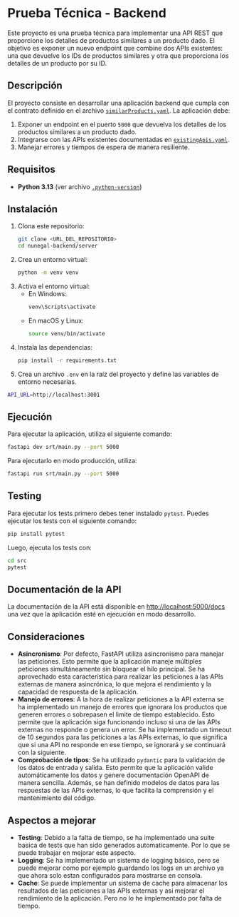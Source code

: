 # Prueba Técnica - Backend

Este proyecto es una prueba técnica para implementar una API REST que proporcione los detalles de productos similares a un producto dado. El objetivo es exponer un nuevo endpoint que combine dos APIs existentes: una que devuelve los IDs de productos similares y otra que proporciona los detalles de un producto por su ID.

## Descripción

El proyecto consiste en desarrollar una aplicación backend que cumpla con el contrato definido en el archivo [`similarProducts.yaml`](./similarProducts.yaml). La aplicación debe:

1. Exponer un endpoint en el puerto `5000` que devuelva los detalles de los productos similares a un producto dado.
2. Integrarse con las APIs existentes documentadas en [`existingApis.yaml`](./existingApis.yaml).
3. Manejar errores y tiempos de espera de manera resiliente.


## Requisitos

- **Python 3.13** (ver archivo [`.python-version`](./server/.python-version))

## Instalación

1. Clona este repositorio:
   ```bash
   git clone <URL_DEL_REPOSITORIO>
   cd nunegal-backend/server
   ```
2. Crea un entorno virtual:
   ```bash
   python -m venv venv
   ```
3. Activa el entorno virtual:
   - En Windows:
     ```bash
     venv\Scripts\activate
     ```
   - En macOS y Linux:
     ```bash
     source venv/bin/activate
     ```
4. Instala las dependencias:
   ```bash
   pip install -r requirements.txt
   ```
5. Crea un archivo `.env` en la raíz del proyecto y define las variables de entorno necesarias.
```bash
API_URL=http://localhost:3001
```

## Ejecución
Para ejecutar la aplicación, utiliza el siguiente comando:

```bash
fastapi dev srt/main.py --port 5000
```

Para ejecutarlo en modo producción, utiliza:
```bash
fastapi run srt/main.py --port 5000
```

## Testing
Para ejecutar los tests primero debes tener instalado `pytest`. Puedes ejecutar los tests con el siguiente comando:

```bash
pip install pytest
```

Luego, ejecuta los tests con:

```bash
cd src
pytest
```


## Documentación de la API
La documentación de la API está disponible en [http://localhost:5000/docs](http://localhost:5000/docs) una vez que la aplicación esté en ejecución en modo desarrollo.

## Consideraciones
- **Asincronismo**: Por defecto, FastAPI utiliza asincronismo para manejar las peticiones. Esto permite que la aplicación maneje múltiples peticiones simultáneamente sin bloquear el hilo principal. Se ha aprovechado esta característica para realizar las peticiones a las APIs externas de manera asincrónica, lo que mejora el rendimiento y la capacidad de respuesta de la aplicación.
- **Manejo de errores**: A la hora de realizar peticiones a la API externa se ha implementado un manejo de errores que ignorara los productos que generen errores o sobrepasen el limite de tiempo establecido. Esto permite que la aplicación siga funcionando incluso si una de las APIs externas no responde o genera un error. Se ha implementado un timeout de 10 segundos para las peticiones a las APIs externas, lo que significa que si una API no responde en ese tiempo, se ignorará y se continuará con la siguiente.
- **Comprobación de tipos**: Se ha utilizado `pydantic` para la validación de los datos de entrada y salida. Esto permite que la aplicación valide automáticamente los datos y genere documentación OpenAPI de manera sencilla. Además, se han definido modelos de datos para las respuestas de las APIs externas, lo que facilita la comprensión y el mantenimiento del código.



## Aspectos a mejorar
- **Testing**: Debido a la falta de tiempo, se ha implementado una suite basica de tests que han sido generados automaticamente. Por lo que se puede trabajar en mejorar este aspecto.
- **Logging**: Se ha implementado un sistema de logging básico, pero se puede mejorar como por ejemplo guardando los logs en un archivo ya que ahora solo estan configurados para mostrarse en consola.
- **Cache**: Se puede implementar un sistema de cache para almacenar los resultados de las peticiones a las APIs externas y así mejorar el rendimiento de la aplicación. Pero no lo he implementado por falta de tiempo.
